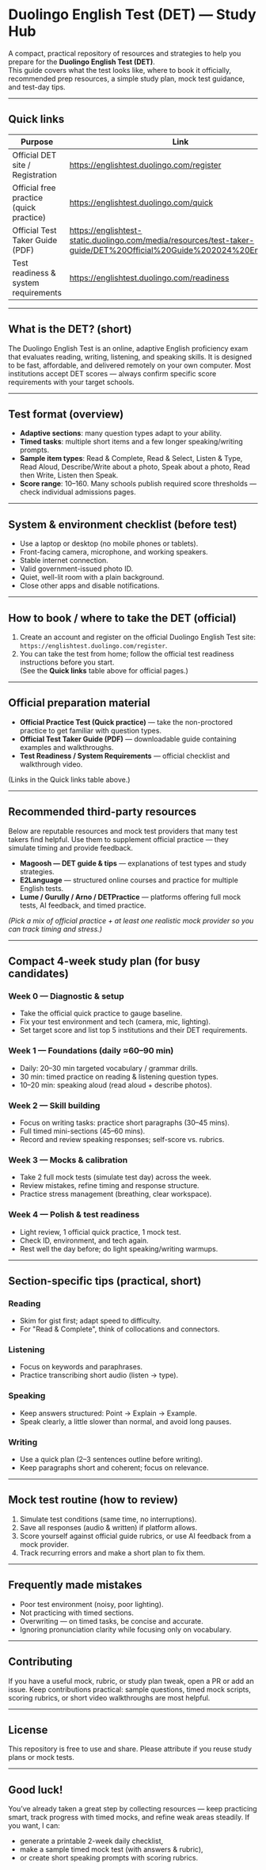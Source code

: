 # Duolingo English Test (DET) — Study Hub

A compact, practical repository of resources and strategies to help you prepare for the **Duolingo English Test (DET)**.  
This guide covers what the test looks like, where to book it officially, recommended prep resources, a simple study plan, mock test guidance, and test-day tips.

---

## Quick links

| Purpose | Link |
|---|---|
| Official DET site / Registration | https://englishtest.duolingo.com/register |
| Official free practice (quick practice) | https://englishtest.duolingo.com/quick |
| Official Test Taker Guide (PDF) | https://englishtest-static.duolingo.com/media/resources/test-taker-guide/DET%20Official%20Guide%202024%20English.pdf |
| Test readiness & system requirements | https://englishtest.duolingo.com/readiness |

---

## What is the DET? (short)
The Duolingo English Test is an online, adaptive English proficiency exam that evaluates reading, writing, listening, and speaking skills. It is designed to be fast, affordable, and delivered remotely on your own computer. Most institutions accept DET scores — always confirm specific score requirements with your target schools.

---

## Test format (overview)
- **Adaptive sections**: many question types adapt to your ability.
- **Timed tasks**: multiple short items and a few longer speaking/writing prompts.
- **Sample item types**: Read & Complete, Read & Select, Listen & Type, Read Aloud, Describe/Write about a photo, Speak about a photo, Read then Write, Listen then Speak.
- **Score range**: 10–160. Many schools publish required score thresholds — check individual admissions pages.

---

## System & environment checklist (before test)
- Use a laptop or desktop (no mobile phones or tablets).
- Front-facing camera, microphone, and working speakers.
- Stable internet connection.
- Valid government-issued photo ID.
- Quiet, well-lit room with a plain background.
- Close other apps and disable notifications.

---

## How to book / where to take the DET (official)
1. Create an account and register on the official Duolingo English Test site: `https://englishtest.duolingo.com/register`.  
2. You can take the test from home; follow the official test readiness instructions before you start.  
(See the **Quick links** table above for official pages.)

---

## Official preparation material
- **Official Practice Test (Quick practice)** — take the non-proctored practice to get familiar with question types.  
- **Official Test Taker Guide (PDF)** — downloadable guide containing examples and walkthroughs.  
- **Test Readiness / System Requirements** — official checklist and walkthrough video.

(Links in the Quick links table above.)

---

## Recommended third-party resources
Below are reputable resources and mock test providers that many test takers find helpful. Use them to supplement official practice — they simulate timing and provide feedback.

- **Magoosh — DET guide & tips** — explanations of test types and study strategies.  
- **E2Language** — structured online courses and practice for multiple English tests.  
- **Lume / Gurully / Arno / DETPractice** — platforms offering full mock tests, AI feedback, and timed practice.  

*(Pick a mix of official practice + at least one realistic mock provider so you can track timing and stress.)*

---

## Compact 4-week study plan (for busy candidates)

### Week 0 — Diagnostic & setup
- Take the official quick practice to gauge baseline.
- Fix your test environment and tech (camera, mic, lighting).
- Set target score and list top 5 institutions and their DET requirements.

### Week 1 — Foundations (daily ≈60–90 min)
- Daily: 20–30 min targeted vocabulary / grammar drills.
- 30 min: timed practice on reading & listening question types.
- 10–20 min: speaking aloud (read aloud + describe photos).

### Week 2 — Skill building
- Focus on writing tasks: practice short paragraphs (30–45 mins).
- Full timed mini-sections (45–60 mins).
- Record and review speaking responses; self-score vs. rubrics.

### Week 3 — Mocks & calibration
- Take 2 full mock tests (simulate test day) across the week.
- Review mistakes, refine timing and response structure.
- Practice stress management (breathing, clear workspace).

### Week 4 — Polish & test readiness
- Light review, 1 official quick practice, 1 mock test.
- Check ID, environment, and tech again.
- Rest well the day before; do light speaking/writing warmups.

---

## Section-specific tips (practical, short)

### Reading
- Skim for gist first; adapt speed to difficulty.
- For "Read & Complete", think of collocations and connectors.

### Listening
- Focus on keywords and paraphrases.
- Practice transcribing short audio (listen → type).

### Speaking
- Keep answers structured: Point → Explain → Example.
- Speak clearly, a little slower than normal, and avoid long pauses.

### Writing
- Use a quick plan (2–3 sentences outline before writing).
- Keep paragraphs short and coherent; focus on relevance.

---

## Mock test routine (how to review)
1. Simulate test conditions (same time, no interruptions).
2. Save all responses (audio & written) if platform allows.
3. Score yourself against official guide rubrics, or use AI feedback from a mock provider.
4. Track recurring errors and make a short plan to fix them.

---

## Frequently made mistakes
- Poor test environment (noisy, poor lighting).
- Not practicing with timed sections.
- Overwriting — on timed tasks, be concise and accurate.
- Ignoring pronunciation clarity while focusing only on vocabulary.

---

## Contributing
If you have a useful mock, rubric, or study plan tweak, open a PR or add an issue. Keep contributions practical: sample questions, timed mock scripts, scoring rubrics, or short video walkthroughs are most helpful.

---

## License
This repository is free to use and share. Please attribute if you reuse study plans or mock tests.

---

## Good luck!
You’ve already taken a great step by collecting resources — keep practicing smart, track progress with timed mocks, and refine weak areas steadily. If you want, I can:
- generate a printable 2-week daily checklist,
- make a sample timed mock test (with answers & rubric),
- or create short speaking prompts with scoring rubrics.
